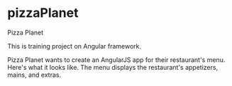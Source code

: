 # pizzaPlanet
Pizza Planet

This is training project on Angular framework.

Pizza Planet wants to create an AngularJS app for their restaurant's menu. Here's what it looks like. The menu displays the restaurant's appetizers, mains, and extras.